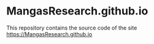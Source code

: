 # MangasResearch.github.io

This repository contains the source code of the site https://MangasResearch.github.io

